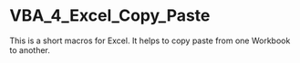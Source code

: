 # VBA_4_Excel_Copy_Paste
This is a short macros for Excel. It helps to copy paste from one Workbook to another.
